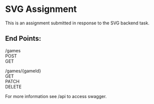 # SVG Assignment
This is an assignment submitted in response to the SVG backend task.

## End Points:
/games \
POST \
GET

/games/{gameId} \
GET \
PATCH \
DELETE

For more information see /api to access swagger.
